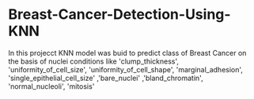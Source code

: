 # Breast-Cancer-Detection-Using-KNN
In this projecct KNN model was buid to predict class of Breast Cancer on the basis of nuclei conditions like 'clump_thickness', 'uniformity_of_cell_size', 'uniformity_of_cell_shape', 'marginal_adhesion', 'single_epithelial_cell_size' ,'bare_nuclei' ,'bland_chromatin', 'normal_nucleoli', 'mitosis'
